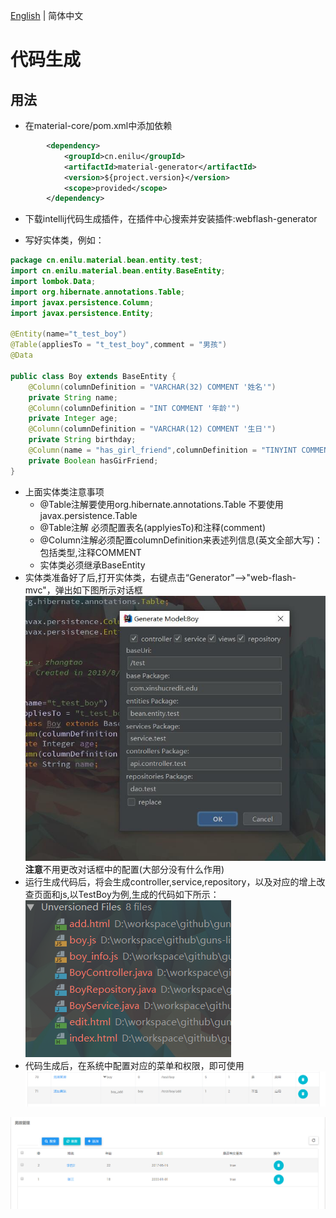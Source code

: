 [English](./README.md) | 简体中文

# 代码生成

## 用法
- 在material-core/pom.xml中添加依赖
```xml
        <dependency>
            <groupId>cn.enilu</groupId>
            <artifactId>material-generator</artifactId>
            <version>${project.version}</version>
            <scope>provided</scope>
        </dependency>
```
- 下载intellij代码生成插件，在插件中心搜索并安装插件:webflash-generator

- 写好实体类，例如：
```java
package cn.enilu.material.bean.entity.test;
import cn.enilu.material.bean.entity.BaseEntity;
import lombok.Data;
import org.hibernate.annotations.Table;
import javax.persistence.Column;
import javax.persistence.Entity;
 
@Entity(name="t_test_boy")
@Table(appliesTo = "t_test_boy",comment = "男孩")
@Data

public class Boy extends BaseEntity {
    @Column(columnDefinition = "VARCHAR(32) COMMENT '姓名'")
    private String name;
    @Column(columnDefinition = "INT COMMENT '年龄'")
    private Integer age;
    @Column(columnDefinition = "VARCHAR(12) COMMENT '生日'")
    private String birthday;
    @Column(name = "has_girl_friend",columnDefinition = "TINYINT COMMENT '是否有女朋友'")
    private Boolean hasGirFriend;
}

``` 
- 上面实体类注意事项
    - @Table注解要使用org.hibernate.annotations.Table 不要使用javax.persistence.Table
    - @Table注解 必须配置表名(applyiesTo)和注释(comment)
    - @Column注解必须配置columnDefinition来表述列信息(英文全部大写)：包括类型,注释COMMENT
    - 实体类必须继承BaseEntity
- 实体类准备好了后,打开实体类，右键点击“Generator"-->"web-flash-mvc"，弹出如下图所示对话框
![code-generator](./doc/code-generate.jpg)    
**注意**不用更改对话框中的配置(大部分没有什么作用)
- 运行生成代码后，将会生成controller,service,repository，以及对应的增上改查页面和js,以TestBoy为例,生成的代码如下所示：
![generate-result](./doc/generate-result.png)
- 代码生成后，在系统中配置对应的菜单和权限，即可使用
![菜单配置](./doc/menu.png)

![功能预览](./doc/boy-list.png)

